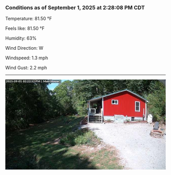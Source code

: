 ### Conditions as of September 1, 2025 at 2:28:08 PM CDT 

Temperature: 81.50 &deg;F

Feels like: 81.50 &deg;F

Humidity: 63%

Wind Direction: W

Windspeed: 1.3 mph

Wind Gust: 2.2 mph

---

<img src="./images/latest.jpeg"/>

